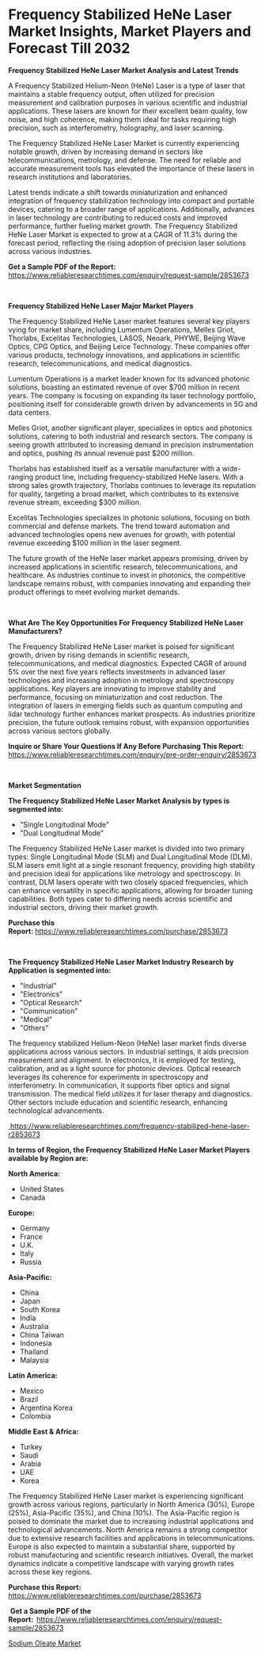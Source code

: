 <p><h1>Frequency Stabilized HeNe Laser Market Insights, Market Players and Forecast Till 2032</h1></p><p><strong>Frequency Stabilized HeNe Laser Market Analysis and Latest Trends</strong></p>
<p><p>A Frequency Stabilized Helium-Neon (HeNe) Laser is a type of laser that maintains a stable frequency output, often utilized for precision measurement and calibration purposes in various scientific and industrial applications. These lasers are known for their excellent beam quality, low noise, and high coherence, making them ideal for tasks requiring high precision, such as interferometry, holography, and laser scanning.</p><p>The Frequency Stabilized HeNe Laser Market is currently experiencing notable growth, driven by increasing demand in sectors like telecommunications, metrology, and defense. The need for reliable and accurate measurement tools has elevated the importance of these lasers in research institutions and laboratories. </p><p>Latest trends indicate a shift towards miniaturization and enhanced integration of frequency stabilization technology into compact and portable devices, catering to a broader range of applications. Additionally, advances in laser technology are contributing to reduced costs and improved performance, further fueling market growth. The Frequency Stabilized HeNe Laser Market is expected to grow at a CAGR of 11.3% during the forecast period, reflecting the rising adoption of precision laser solutions across various industries.</p></p>
<p><strong>Get a Sample PDF of the Report:&nbsp;</strong> <a href="https://www.reliableresearchtimes.com/enquiry/request-sample/2853673?utm_campaign=2252&utm_medium=2&utm_source=Github&utm_content=ia&utm_term=12032025&utm_id=frequency-stabilized-hene-laser">https://www.reliableresearchtimes.com/enquiry/request-sample/2853673</a></p>
<p>&nbsp;</p>
<p><strong>Frequency Stabilized HeNe Laser Major Market Players</strong></p>
<p><p>The Frequency Stabilized HeNe Laser market features several key players vying for market share, including Lumentum Operations, Melles Griot, Thorlabs, Excelitas Technologies, LASOS, Neoark, PHYWE, Beijing Wave Optics, CPG Optics, and Beijing Leice Technology. These companies offer various products, technology innovations, and applications in scientific research, telecommunications, and medical diagnostics.</p><p>Lumentum Operations is a market leader known for its advanced photonic solutions, boasting an estimated revenue of over $700 million in recent years. The company is focusing on expanding its laser technology portfolio, positioning itself for considerable growth driven by advancements in 5G and data centers.</p><p>Melles Griot, another significant player, specializes in optics and photonics solutions, catering to both industrial and research sectors. The company is seeing growth attributed to increasing demand in precision instrumentation and optics, pushing its annual revenue past $200 million.</p><p>Thorlabs has established itself as a versatile manufacturer with a wide-ranging product line, including frequency-stabilized HeNe lasers. With a strong sales growth trajectory, Thorlabs continues to leverage its reputation for quality, targeting a broad market, which contributes to its extensive revenue stream, exceeding $300 million.</p><p>Excelitas Technologies specializes in photonic solutions, focusing on both commercial and defense markets. The trend toward automation and advanced technologies opens new avenues for growth, with potential revenue exceeding $100 million in the laser segment.</p><p>The future growth of the HeNe laser market appears promising, driven by increased applications in scientific research, telecommunications, and healthcare. As industries continue to invest in photonics, the competitive landscape remains robust, with companies innovating and expanding their product offerings to meet evolving market demands.</p></p>
<p>&nbsp;</p>
<p><strong>What Are The Key Opportunities For Frequency Stabilized HeNe Laser Manufacturers?</strong></p>
<p><p>The Frequency Stabilized HeNe Laser market is poised for significant growth, driven by rising demands in scientific research, telecommunications, and medical diagnostics. Expected CAGR of around 5% over the next five years reflects investments in advanced laser technologies and increasing adoption in metrology and spectroscopy applications. Key players are innovating to improve stability and performance, focusing on miniaturization and cost reduction. The integration of lasers in emerging fields such as quantum computing and lidar technology further enhances market prospects. As industries prioritize precision, the future outlook remains robust, with expansion opportunities across various sectors globally.</p></p>
<p><strong>Inquire or Share Your Questions If Any Before Purchasing This Report:</strong> <a href="https://www.reliableresearchtimes.com/enquiry/pre-order-enquiry/2853673?utm_campaign=2252&utm_medium=2&utm_source=Github&utm_content=ia&utm_term=12032025&utm_id=frequency-stabilized-hene-laser">https://www.reliableresearchtimes.com/enquiry/pre-order-enquiry/2853673</a></p>
<p>&nbsp;</p>
<p><strong>Market Segmentation</strong></p>
<p><strong>The Frequency Stabilized HeNe Laser Market Analysis by types is segmented into:</strong></p>
<p><ul><li>"Single Longitudinal Mode"</li><li>"Dual Longitudinal Mode"</li></ul></p>
<p><p>The Frequency Stabilized HeNe Laser market is divided into two primary types: Single Longitudinal Mode (SLM) and Dual Longitudinal Mode (DLM). SLM lasers emit light at a single resonant frequency, providing high stability and precision ideal for applications like metrology and spectroscopy. In contrast, DLM lasers operate with two closely spaced frequencies, which can enhance versatility in specific applications, allowing for broader tuning capabilities. Both types cater to differing needs across scientific and industrial sectors, driving their market growth.</p></p>
<p><strong>Purchase this Report:&nbsp;</strong><a href="https://www.reliableresearchtimes.com/purchase/2853673?utm_campaign=2252&utm_medium=2&utm_source=Github&utm_content=ia&utm_term=12032025&utm_id=frequency-stabilized-hene-laser">https://www.reliableresearchtimes.com/purchase/2853673</a></p>
<p>&nbsp;</p>
<p><strong>The Frequency Stabilized HeNe Laser Market Industry Research by Application is segmented into:</strong></p>
<p><ul><li>"Industrial"</li><li>"Electronics"</li><li>"Optical Research"</li><li>"Communication"</li><li>"Medical"</li><li>"Others"</li></ul></p>
<p><p>The frequency stabilized Helium-Neon (HeNe) laser market finds diverse applications across various sectors. In industrial settings, it aids precision measurement and alignment. In electronics, it is employed for testing, calibration, and as a light source for photonic devices. Optical research leverages its coherence for experiments in spectroscopy and interferometry. In communication, it supports fiber optics and signal transmission. The medical field utilizes it for laser therapy and diagnostics. Other sectors include education and scientific research, enhancing technological advancements.</p></p>
<p><a href="https://www.reliableresearchtimes.com/frequency-stabilized-hene-laser-r2853673?utm_campaign=2252&utm_medium=2&utm_source=Github&utm_content=ia&utm_term=12032025&utm_id=frequency-stabilized-hene-laser">&nbsp;https://www.reliableresearchtimes.com/frequency-stabilized-hene-laser-r2853673</a></p>
<p><strong>In terms of Region, the Frequency Stabilized HeNe Laser Market Players available by Region are:</strong></p>
<p>
    <p> <strong> North America: </strong>
        <ul>
            <li>United States</li>
            <li>Canada</li>
        </ul>
        </p> 
    <p> <strong> Europe: </strong>
        <ul>
            <li>Germany</li>
            <li>France</li>
            <li>U.K.</li>
            <li>Italy</li>
            <li>Russia</li>
        </ul>
        </p> 
    <p> <strong> Asia-Pacific: </strong>
        <ul>
            <li>China</li>
            <li>Japan</li>
            <li>South Korea</li>
            <li>India</li>
            <li>Australia</li>
            <li>China Taiwan</li>
            <li>Indonesia</li>
            <li>Thailand</li>
            <li>Malaysia</li>
        </ul>
        </p> 
    <p> <strong> Latin America: </strong>
        <ul>
            <li>Mexico</li>
            <li>Brazil</li>
            <li>Argentina Korea</li>
            <li>Colombia</li>
        </ul>
        </p> 
    <p> <strong> Middle East & Africa: </strong>
        <ul>
            <li>Turkey</li>
            <li>Saudi</li>
            <li>Arabia</li>
            <li>UAE</li>
            <li>Korea</li>
        </ul>
    </p>
    </p>
<p><p>The Frequency Stabilized HeNe Laser market is experiencing significant growth across various regions, particularly in North America (30%), Europe (25%), Asia-Pacific (35%), and China (10%). The Asia-Pacific region is poised to dominate the market due to increasing industrial applications and technological advancements. North America remains a strong competitor due to extensive research facilities and applications in telecommunications. Europe is also expected to maintain a substantial share, supported by robust manufacturing and scientific research initiatives. Overall, the market dynamics indicate a competitive landscape with varying growth rates across these key regions.</p></p>
<p><strong>Purchase this Report: </strong><a href="https://www.reliableresearchtimes.com/purchase/2853673?utm_campaign=2252&utm_medium=2&utm_source=Github&utm_content=ia&utm_term=12032025&utm_id=frequency-stabilized-hene-laser">https://www.reliableresearchtimes.com/purchase/2853673</a></p>
<p>&nbsp;<strong>Get a Sample PDF of the Report:&nbsp;&nbsp;</strong><a href="https://www.reliableresearchtimes.com/enquiry/request-sample/2853673?utm_campaign=2252&utm_medium=2&utm_source=Github&utm_content=ia&utm_term=12032025&utm_id=frequency-stabilized-hene-laser">https://www.reliableresearchtimes.com/enquiry/request-sample/2853673</a></p>
<p><strong></strong></p>
<p><p><a href="https://github.com/osbornrdaflalo/Market-Research-Report-List-1/blob/main/sodium-oleate-market.md?utm_campaign=2252&utm_medium=2&utm_source=Github&utm_content=ia&utm_term=12032025&utm_id=frequency-stabilized-hene-laser">Sodium Oleate Market</a></p></p>